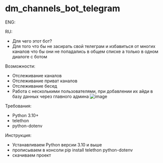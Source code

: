 # dm_channels_bot_telegram
ENG:


RU:
  - Для чего этот бот?
  - Для того что бы не засирать свой телеграм и избавиться от многих каналов что бы они не попадались в общем списке а только в одном диалоге с ботом
  
  Возможности:
  - Отслеживание каналов
  - Отслеживание приват каналов
  - Отслеживание бесед
  - Работа с несколькими пользователями, при добавлении их айди в базу данных через главного админа
    ![image](https://user-images.githubusercontent.com/45666540/179417276-88f190d6-0fa2-479c-8367-3d7930f5beb0.png)

  Требования:
  - Python 3.10+
  - telethon
  - python-dotenv

  Инструкция:
  - Устанавливаем Python версии 3.10 и выше
  - прописываем в консоли pip install telethon python-dotenv
  - скачиваем проект
